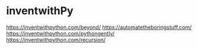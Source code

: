 # inventwithPy
https://inventwithpython.com/beyond/
https://automatetheboringstuff.com/
https://inventwithpython.com/pythongently/
https://inventwithpython.com/recursion/
